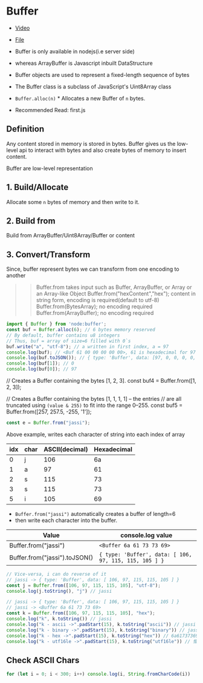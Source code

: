 # Buffer

- [Video](https://www.youtube.com/watch?v=QZIeZM-yXXU)
- [File](./buffer.js)

- Buffer is only available in nodejs(i.e server side)
- whereas ArrayBuffer is Javascript inbuilt DataStructure

- Buffer objects are used to represent a fixed-length sequence of bytes
- The Buffer class is a subclass of JavaScript's Uint8Array class
- `Buffer.alloc(n)` * Allocates a new Buffer of `n` bytes.

- Recommended Read: first.js

## Definition
Any content stored in memory is stored in bytes. Buffer gives us the low-level api to interact with bytes and also create bytes of memory to insert content.

Buffer are low-level representation 

## 1. Build/Allocate
Allocate some `n` bytes of memory and then write to it.

## 2. Build from
Build from ArrayBuffer/Uint8Array/Buffer or content

## 3. Convert/Transform
Since, buffer represent bytes we can transform from one encoding to another
>> Buffer.from takes input such as Buffer, ArrayBuffer, or Array or an Array-like Object
>> Buffer.from("hexContent","hex"); content in string form, encoding is required(default to utf-8)
>> Buffer.from(BytesArray); no encoding required
>> Buffer.from(ArrayBuffer); no encoding required

```js
import { Buffer } from 'node:buffer';
const buf = Buffer.alloc(6); // 6 bytes memory reserved
// By default, buffer contains u8 integers
// Thus, buf = array of size=6 filled with 0`s
buf.write("a", "utf-8"); // a written in first index, a = 97
console.log(buf); // <Buf 61 00 00 00 00 00>, 61 is hexadecimal for 97
console.log(buf.toJSON()); // { type: 'Buffer', data: [97, 0, 0, 0, 0, 0] } // decimal values
console.log(buf[1]); // 0
console.log(buf[0]); // 97
```

// Creates a Buffer containing the bytes [1, 2, 3].
const buf4 = Buffer.from([1, 2, 3]);

// Creates a Buffer containing the bytes [1, 1, 1, 1] – the entries
// are all truncated using `(value & 255)` to fit into the range 0–255.
const buf5 = Buffer.from([257, 257.5, -255, '1']);

```js
const e = Buffer.from("jassi");
```
Above example, writes each character of string into each index of array

idx | char | ASCII(decimal) | Hexadecimal
 ---| ---| ---|---|
 0 | j | 106   | 6a
 1 | a |  97   | 61
 2 | s | 115   | 73
 3 | s | 115   | 73
 5 | i | 105   | 69

- `Buffer.from("jassi")` automatically creates a buffer of length=6 
- then write each character into the buffer.

| Value | console.log value|
|---| ---|
Buffer.from("jassi") | `<Buffer 6a 61 73 73 69>`
Buffer.from("jassi").toJSON() | `{ type: 'Buffer', data: [ 106, 97, 115, 115, 105 ] }`

```js
// Vice-versa, i can do reverse of it
// jassi -> { type: 'Buffer', data: [ 106, 97, 115, 115, 105 ] }
const j = Buffer.from([106, 97, 115, 115, 105], "utf-8");
console.log(j.toString(), "j") // jassi

// jassi -> { type: 'Buffer', data: [ 106, 97, 115, 115, 105 ] }
// jassi -> <Buffer 6a 61 73 73 69>
const k = Buffer.from([106, 97, 115, 115, 105], "hex");
console.log("k", k.toString()) // jassi
console.log("k - ascii ->".padStart(15), k.toString("ascii")) // jassi
console.log("k - binary ->".padStart(15), k.toString("binary")) // jassi
console.log("k - hex ->".padStart(15), k.toString("hex")) // 6a61737369
console.log("k - utf16le ->".padStart(15), k.toString("utf16le")) // 慪獳
```


## Check ASCII Chars
```js
for (let i = 0; i < 300; i++) console.log(i, String.fromCharCode(i))
```
